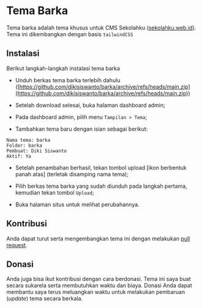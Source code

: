 # Tema Barka

Tema barka adalah tema khusus untuk CMS Sekolahku ([sekolahku.web.id](https://sekolahku.web.id)). Tema ini dikembangkan dengan basis `tailwindCSS`

## Instalasi

Berikut langkah-langkah instalasi tema barka

- Unduh berkas tema barka terlebih dahulu ([https://github.com/dikisiswanto/barka/archive/refs/heads/main.zip](https://github.com/dikisiswanto/barka/archive/refs/heads/main.zip))

- Setelah download selesai, buka halaman dashboard admin;

- Pada dashboard admin, pilih menu `Tampilan > Tema`;

- Tambahkan tema baru dengan isian sebagai berikut:

```
Nama tema: barka
Folder: barka
Pembuat: Diki Siswanto
Aktif: Ya
```

- Setelah penambahan berhasil, tekan tombol upload [ikon berbentuk panah atas] (terletak disamping nama tema);

- Pilih berkas tema barka yang sudah diunduh pada langkah pertama, kemudian tekan tombol `Upload`;

- Buka halaman situs untuk melihat perubahannya.

## Kontribusi

Anda dapat turut serta mengembangkan tema ini dengan melakukan [pull request](https://github.com/dikisiswanto/barka/pulls).

## Donasi

Anda juga bisa ikut kontribusi dengan cara berdonasi. Tema ini saya buat secara sukarela serta membutuhkan waktu dan biaya. Donasi Anda dapat membantu saya terus meluangkan waktu untuk melakukan pembaruan (*update*) tema secara berkala.
